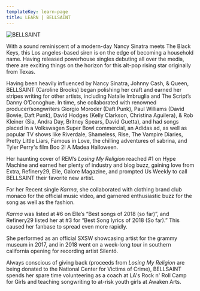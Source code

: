 ```yaml
---
templateKey: learn-page
title: LEARN | BELLSAINT
---
```

![BELLSAINT](/img/bellsaint-latest-single.jpg "BELLSAINT")

With a sound reminiscent of a modern-day Nancy Sinatra meets The Black Keys, this Los angeles-based siren is on the edge of becoming a household name. Having released powerhouse singles debuting all over the media, there are exciting things on the horizon for this alt-pop rising star originally from Texas.

Having been heavily influenced by Nancy Sinatra, Johnny Cash, & Queen, BELLSAINT (Caroline Brooks) began polishing her craft and earned her stripes writing for other artists, including Natalie Imbruglia and The Script’s Danny O’Donoghue. In time, she collaborated with renowned producer/songwriters Giorgio Moroder (Daft Punk), Paul Williams (David Bowie, Daft Punk), David Hodges (Kelly Clarkson, Christina Aguilera), & Rob Kleiner (Sia, Andra Day, Britney Spears, David Guetta), and had songs placed in a Volkswagen Super Bowl commercial, an Adidas ad, as well as popular TV shows like Riverdale, Shameless, Rise, The Vampire Diaries, Pretty Little Liars, Famous in Love, the chilling adventures of sabrina, and Tyler Perry's film Boo 2! A Madea Halloween.

Her haunting cover of REM’s _Losing My Religion_ reached #1 on Hype Machine and earned her plenty of industry and blog buzz, gaining love from Extra, Refinery29, Elle, Galore Magazine, and prompted Us Weekly to call BELLSAINT their favorite new artist.

For her Recent single _Karma_, she collaborated with clothing brand club monaco for the official music video, and garnered enthusiastic buzz for the song as well as the fashion.

_Karma_ was listed at #6 on Elle’s “Best songs of 2018 (so far)”, and Refinery29 listed her at #3 for “Best Song lyrics of 2018 (So far).” This caused her fanbase to spread even more rapidly.

She performed as an official SXSW showcasing artist for the grammy museum in 2017, and in 2018 went on a week-long tour in southern california opening for recording artist Silentó.

Always conscious of giving back (proceeds from _Losing My Religion_ are being donated to the National Center for Victims of Crime), BELLSAINT spends her spare time volunteering as a coach at LA's Rock n' Roll Camp for Girls and teaching songwriting to at-risk youth girls at Awaken Arts.

